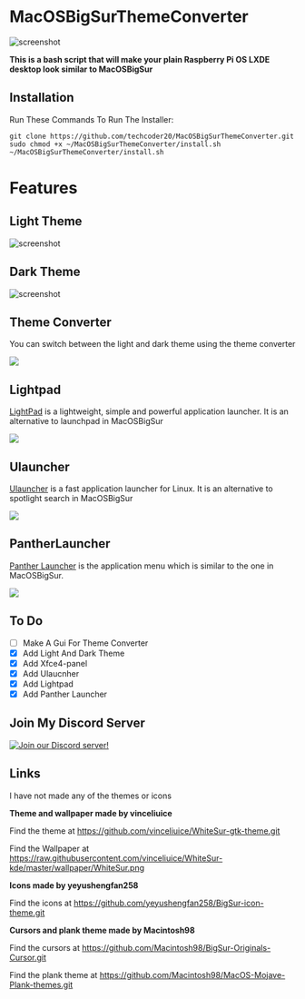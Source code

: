 # MacOSBigSurThemeConverter

![screenshot](https://raw.githubusercontent.com/techcoder20/MacOSBigSurThemeConverter/main/Screenshots/MacOSBigSurLightScreenshot.png)

**This is a bash script that will make your plain Raspberry Pi OS LXDE desktop look similar to MacOSBigSur**  
  
## Installation
Run These Commands To Run The Installer:  
```
git clone https://github.com/techcoder20/MacOSBigSurThemeConverter.git
sudo chmod +x ~/MacOSBigSurThemeConverter/install.sh
~/MacOSBigSurThemeConverter/install.sh
```

# Features

## Light Theme
![screenshot](https://raw.githubusercontent.com/techcoder20/MacOSBigSurThemeConverter/main/Screenshots/MacOSBigSurLightScreenshot.png)

## Dark Theme
![screenshot](https://raw.githubusercontent.com/techcoder20/MacOSBigSurThemeConverter/main/Screenshots/MacOSBigSurDarkScreenshot.png)

## Theme Converter
You can switch between the light and dark theme using the theme converter  

<img src="https://raw.githubusercontent.com/techcoder20/MacOSBigSurThemeConverter/main/Screenshots/ThemeConverter.gif">

## Lightpad
[LightPad](https://github.com/libredeb/lightpad) is a lightweight, simple and powerful application launcher. It is an alternative to launchpad in MacOSBigSur   

<img src="https://raw.githubusercontent.com/techcoder20/MacOSBigSurThemeConverter/main/Screenshots/Lightpad.gif">

## Ulauncher
[Ulauncher](https://ulauncher.io/) is a fast application launcher for Linux. It is an alternative to spotlight search in MacOSBigSur 
   
<img src="https://raw.githubusercontent.com/techcoder20/MacOSBigSurThemeConverter/main/Screenshots/Ulauncher.gif">

## PantherLauncher
[Panther Launcher](https://github.com/phoenixbyrd/panther_launcher) is the application menu which is similar to the one in MacOSBigSur.

<img src="https://raw.githubusercontent.com/techcoder20/MacOSBigSurThemeConverter/main/Screenshots/PantherLauncher.gif">

## To Do
- [ ] Make A Gui For Theme Converter
- [X] Add Light And Dark Theme
- [X] Add Xfce4-panel
- [X] Add Ulaucnher
- [X] Add Lightpad
- [X] Add Panther Launcher

## Join My Discord Server  
[![Join our Discord server!](https://invidget.switchblade.xyz/WKdBuBKhgm)](https://discord.gg/WKdBuBKhgm)
  
## Links
I have not made any of the themes or icons    
  
**Theme and wallpaper made by vinceliuice**   

Find the theme at https://github.com/vinceliuice/WhiteSur-gtk-theme.git  

Find the Wallpaper at https://raw.githubusercontent.com/vinceliuice/WhiteSur-kde/master/wallpaper/WhiteSur.png  

  
**Icons made by yeyushengfan258**  

Find the icons at https://github.com/yeyushengfan258/BigSur-icon-theme.git 

  
**Cursors and plank theme made by Macintosh98**  

Find the cursors at https://github.com/Macintosh98/BigSur-Originals-Cursor.git   

Find the plank theme at https://github.com/Macintosh98/MacOS-Mojave-Plank-themes.git 



